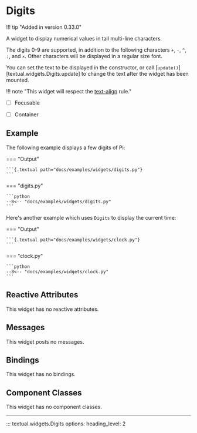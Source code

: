 # Digits

!!! tip "Added in version 0.33.0"

A widget to display numerical values in tall multi-line characters.

The digits 0-9 are supported, in addition to the following characters `+`, `-`, `^`, `:`, and `×`.
Other characters will be displayed in a regular size font.

You can set the text to be displayed in the constructor, or call [`update()`][textual.widgets.Digits.update] to change the text after the widget has been mounted.

!!! note "This widget will respect the [text-align](../styles/text_align.md) rule."

- [ ] Focusable
- [ ] Container


## Example

The following example displays a few digits of Pi:

=== "Output"

    ```{.textual path="docs/examples/widgets/digits.py"}
    ```

=== "digits.py"

    ```python
    --8<-- "docs/examples/widgets/digits.py"
    ```

Here's another example which uses `Digits` to display the current time:


=== "Output"

    ```{.textual path="docs/examples/widgets/clock.py"}
    ```

=== "clock.py"

    ```python
    --8<-- "docs/examples/widgets/clock.py"
    ```

## Reactive Attributes

This widget has no reactive attributes.

## Messages

This widget posts no messages.

## Bindings

This widget has no bindings.

## Component Classes

This widget has no component classes.



---


::: textual.widgets.Digits
    options:
      heading_level: 2
